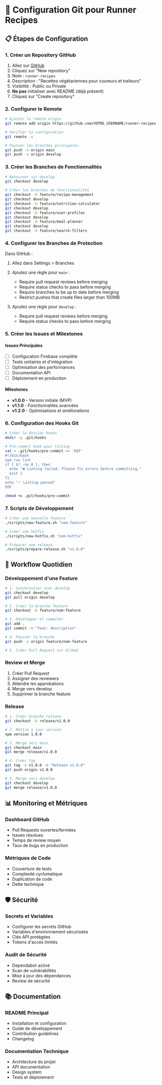 # 🌿 Configuration Git pour Runner Recipes

## 📋 Étapes de Configuration

### 1. Créer un Repository GitHub

1. Allez sur [GitHub](https://github.com)
2. Cliquez sur "New repository"
3. Nom : `runner-recipes`
4. Description : "Recettes végétariennes pour coureurs et traileurs"
5. Visibilité : Public ou Private
6. **Ne pas** initialiser avec README (déjà présent)
7. Cliquez sur "Create repository"

### 2. Configurer le Remote

```bash
# Ajouter le remote origin
git remote add origin https://github.com/VOTRE_USERNAME/runner-recipes.git

# Vérifier la configuration
git remote -v

# Pousser les branches principales
git push -u origin main
git push -u origin develop
```

### 3. Créer les Branches de Fonctionnalités

```bash
# Retourner sur develop
git checkout develop

# Créer les branches de fonctionnalités
git checkout -b feature/recipe-management
git checkout develop
git checkout -b feature/nutrition-calculator
git checkout develop
git checkout -b feature/user-profiles
git checkout develop
git checkout -b feature/meal-planner
git checkout develop
git checkout -b feature/search-filters
```

### 4. Configurer les Branches de Protection

Dans GitHub :
1. Allez dans Settings > Branches
2. Ajoutez une règle pour `main` :
   - Require pull request reviews before merging
   - Require status checks to pass before merging
   - Require branches to be up to date before merging
   - Restrict pushes that create files larger than 100MB

3. Ajoutez une règle pour `develop` :
   - Require pull request reviews before merging
   - Require status checks to pass before merging

### 5. Créer les Issues et Milestones

#### Issues Principales
- [ ] Configuration Firebase complète
- [ ] Tests unitaires et d'intégration
- [ ] Optimisation des performances
- [ ] Documentation API
- [ ] Déploiement en production

#### Milestones
- **v1.0.0** - Version initiale (MVP)
- **v1.1.0** - Fonctionnalités avancées
- **v1.2.0** - Optimisations et améliorations

### 6. Configuration des Hooks Git

```bash
# Créer le dossier hooks
mkdir -p .git/hooks

# Pre-commit hook pour linting
cat > .git/hooks/pre-commit << 'EOF'
#!/bin/bash
npm run lint
if [ $? -ne 0 ]; then
  echo "❌ Linting failed. Please fix errors before committing."
  exit 1
fi
echo "✅ Linting passed"
EOF

chmod +x .git/hooks/pre-commit
```

### 7. Scripts de Développement

```bash
# Créer une nouvelle feature
./scripts/new-feature.sh "nom-feature"

# Créer une hotfix
./scripts/new-hotfix.sh "nom-hotfix"

# Préparer une release
./scripts/prepare-release.sh "v1.0.0"
```

## 🔄 Workflow Quotidien

### Développement d'une Feature
```bash
# 1. Synchroniser avec develop
git checkout develop
git pull origin develop

# 2. Créer la branche feature
git checkout -b feature/nom-feature

# 3. Développer et commiter
git add .
git commit -m "feat: description"

# 4. Pousser la branche
git push -u origin feature/nom-feature

# 5. Créer Pull Request sur GitHub
```

### Review et Merge
1. Créer Pull Request
2. Assigner des reviewers
3. Attendre les approbations
4. Merge vers develop
5. Supprimer la branche feature

### Release
```bash
# 1. Créer branche release
git checkout -b release/v1.0.0

# 2. Mettre à jour version
npm version 1.0.0

# 3. Merge vers main
git checkout main
git merge release/v1.0.0

# 4. Créer tag
git tag -a v1.0.0 -m "Release v1.0.0"
git push origin v1.0.0

# 5. Merge vers develop
git checkout develop
git merge release/v1.0.0
```

## 📊 Monitoring et Métriques

### Dashboard GitHub
- Pull Requests ouvertes/fermées
- Issues résolues
- Temps de review moyen
- Taux de bugs en production

### Métriques de Code
- Couverture de tests
- Complexité cyclomatique
- Duplication de code
- Dette technique

## 🛡️ Sécurité

### Secrets et Variables
- Configurer les secrets GitHub
- Variables d'environnement sécurisées
- Clés API protégées
- Tokens d'accès limités

### Audit de Sécurité
- Dependabot activé
- Scan de vulnérabilités
- Mise à jour des dépendances
- Review de sécurité

## 📚 Documentation

### README Principal
- Installation et configuration
- Guide de développement
- Contribution guidelines
- Changelog

### Documentation Technique
- Architecture du projet
- API documentation
- Design system
- Tests et déploiement
